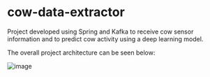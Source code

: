 # cow-data-extractor
Project developed using Spring and Kafka to receive cow sensor information and to predict cow activity using a deep learning model.

The overall project architecture can be seen below:

![image](https://github.com/pedromspeixoto/cow-data-extractor/assets/35801678/113b83a4-d50d-42c1-81de-7c6c848154a8)
